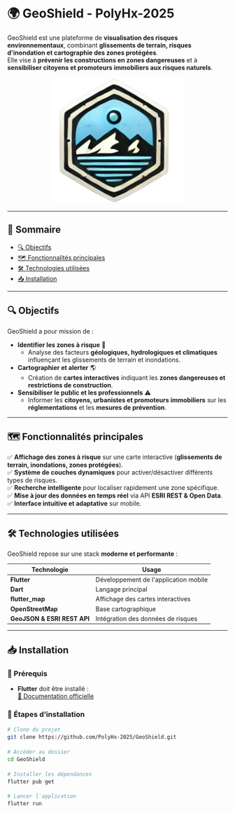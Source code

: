 # 🌍 GeoShield - PolyHx-2025

GeoShield est une plateforme de **visualisation des risques environnementaux**, combinant **glissements de terrain, risques d'inondation et cartographie des zones protégées**.  
Elle vise à **prévenir les constructions en zones dangereuses** et à **sensibiliser citoyens et promoteurs immobiliers aux risques naturels**.

<p align="center">
  <img src="assets/geoshield.png" alt="GeoShield Logo" width="300">
</p>


---

## **📌 Sommaire**
- [🔍 Objectifs](#objectifs)
- [🗺️ Fonctionnalités principales](#fonctionnalités-principales)
- [🛠️ Technologies utilisées](#technologies-utilisées)
- [📥 Installation](#installation)

---

## 🔍 Objectifs
GeoShield a pour mission de :
- **Identifier les zones à risque** 📍  
  - Analyse des facteurs **géologiques, hydrologiques et climatiques** influençant les glissements de terrain et inondations.
- **Cartographier et alerter** 🌎  
  - Création de **cartes interactives** indiquant les **zones dangereuses et restrictions de construction**.
- **Sensibiliser le public et les professionnels** ⚠️  
  - Informer les **citoyens, urbanistes et promoteurs immobiliers** sur les **réglementations** et les **mesures de prévention**.

---

## 🗺️ Fonctionnalités principales
✅ **Affichage des zones à risque** sur une carte interactive (**glissements de terrain, inondations, zones protégées**).  
✅ **Système de couches dynamiques** pour activer/désactiver différents types de risques.  
✅ **Recherche intelligente** pour localiser rapidement une zone spécifique.  
✅ **Mise à jour des données en temps réel** via API **ESRI REST & Open Data**.  
✅ **Interface intuitive et adaptative** sur mobile.  

---

## 🛠️ Technologies utilisées
GeoShield repose sur une stack **moderne et performante** :

| Technologie      | Usage |
|-----------------|------------------------------------------------|
| **Flutter**     | Développement de l'application mobile |
| **Dart**        | Langage principal |
| **flutter_map** | Affichage des cartes interactives |
| **OpenStreetMap** | Base cartographique |
| **GeoJSON & ESRI REST API** | Intégration des données de risques |

---

## 📥 Installation
### 🔹 Prérequis
- **Flutter** doit être installé :  
  [📖 Documentation officielle](https://docs.flutter.dev/get-started/install)  

### 🔹 Étapes d’installation
```sh
# Clone du projet
git clone https://github.com/PolyHx-2025/GeoShield.git

# Accéder au dossier
cd GeoShield

# Installer les dépendances
flutter pub get

# Lancer l'application
flutter run
